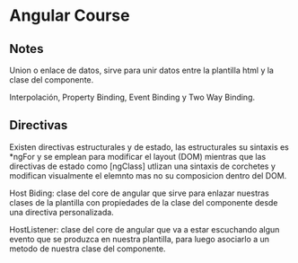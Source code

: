 # Angular Course

## Notes

Union o enlace de datos, sirve para unir datos entre la plantilla html y la clase del componente.

Interpolación, Property Binding, Event Binding y Two Way Binding.

## Directivas

Existen directivas estructurales y de estado, las estructurales su sintaxis es *ngFor y se
emplean para modificar el layout (DOM) mientras que las directivas de estado como [ngClass] utlizan
una sintaxis de corchetes y modifican visualmente el elemnto mas no su composicion dentro del DOM.

Host Biding: clase del core de angular que sirve para enlazar nuestras clases de la plantilla
con propiedades de la clase del componente desde una directiva personalizada.

HostListener: clase del core de angular que va a estar escuchando algun evento que se produzca en
nuestra plantilla, para luego asociarlo a un metodo de nuestra clase del componente.

